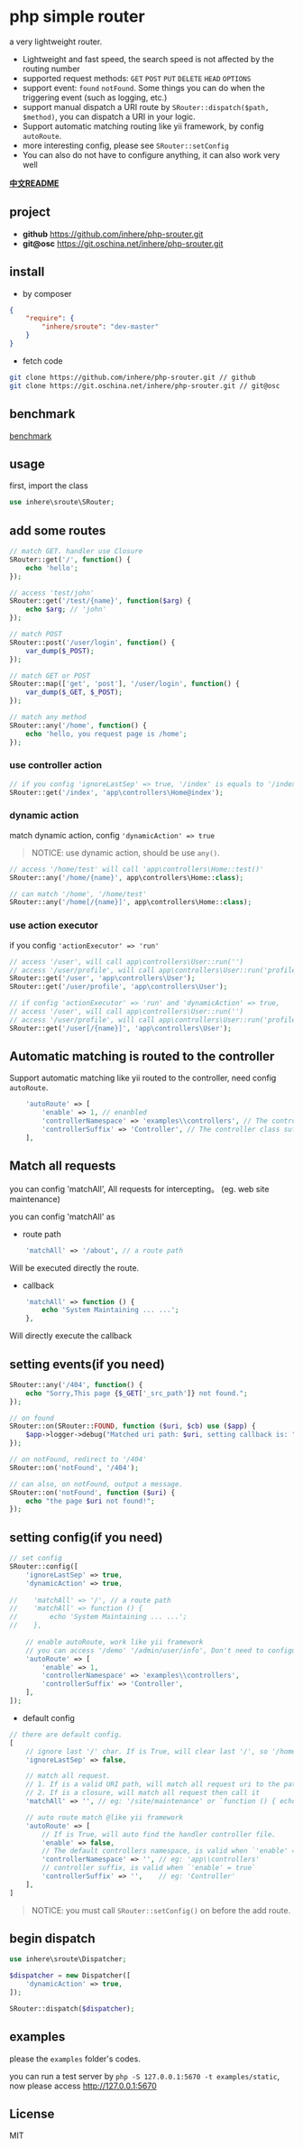 # php simple router

a very lightweight router.

- Lightweight and fast speed, the search speed is not affected by the routing number
- supported request methods: `GET` `POST` `PUT` `DELETE` `HEAD` `OPTIONS`
- support event: `found` `notFound`. Some things you can do when the triggering event (such as logging, etc.)
- support manual dispatch a URI route by `SRouter::dispatch($path, $method)`, you can dispatch a URI in your logic.
- Support automatic matching routing like yii framework, by config `autoRoute`. 
- more interesting config, please see `SRouter::setConfig`
- You can also do not have to configure anything, it can also work very well

**[中文README](./README_zh.md)**

## project

- **github** https://github.com/inhere/php-srouter.git
- **git@osc** https://git.oschina.net/inhere/php-srouter.git

## install

- by composer

```json
{
    "require": {
        "inhere/sroute": "dev-master"
    }
}
```

- fetch code

```bash
git clone https://github.com/inhere/php-srouter.git // github
git clone https://git.oschina.net/inhere/php-srouter.git // git@osc
```

## benchmark

[benchmark](./docs/benchmark.md)

## usage

first, import the class

```php
use inhere\sroute\SRouter;
```

## add some routes

```php
// match GET. handler use Closure
SRouter::get('/', function() {
    echo 'hello';
});

// access 'test/john'
SRouter::get('/test/{name}', function($arg) {
    echo $arg; // 'john'
});

// match POST
SRouter::post('/user/login', function() {
    var_dump($_POST);
});

// match GET or POST
SRouter::map(['get', 'post'], '/user/login', function() {
    var_dump($_GET, $_POST);
});

// match any method
SRouter::any('/home', function() {
    echo 'hello, you request page is /home';
});
```

### use controller action

```php
// if you config 'ignoreLastSep' => true, '/index' is equals to '/index/'
SRouter::get('/index', 'app\controllers\Home@index');
```

### dynamic action

match dynamic action, config `'dynamicAction' => true`

> NOTICE: use dynamic action, should be use `any()`.

```php
// access '/home/test' will call 'app\controllers\Home::test()'
SRouter::any('/home/{name}', app\controllers\Home::class);

// can match '/home', '/home/test'
SRouter::any('/home[/{name}]', app\controllers\Home::class);
```

### use action executor

if you config `'actionExecutor' => 'run'`

```php
// access '/user', will call app\controllers\User::run('')
// access '/user/profile', will call app\controllers\User::run('profile')
SRouter::get('/user', 'app\controllers\User');
SRouter::get('/user/profile', 'app\controllers\User');

// if config 'actionExecutor' => 'run' and 'dynamicAction' => true,
// access '/user', will call app\controllers\User::run('')
// access '/user/profile', will call app\controllers\User::run('profile')
SRouter::get('/user[/{name}]', 'app\controllers\User');
```


## Automatic matching is routed to the controller

Support automatic matching like yii routed to the controller, need config `autoRoute`. 

```php 
    'autoRoute' => [
        'enable' => 1, // enanbled
        'controllerNamespace' => 'examples\\controllers', // The controller class in the namespace
        'controllerSuffix' => 'Controller', // The controller class suffix
    ],
```

## Match all requests

you can config 'matchAll', All requests for intercepting。 (eg. web site maintenance)

you can config 'matchAll' as

- route path

```php
    'matchAll' => '/about', // a route path
```

Will be executed directly the route.

- callback

```php 
    'matchAll' => function () {
        echo 'System Maintaining ... ...';
    },
```

Will directly execute the callback

## setting events(if you need)

```php
SRouter::any('/404', function() {
    echo "Sorry,This page {$_GET['_src_path']} not found.";
});
```

```php
// on found
SRouter::on(SRouter::FOUND, function ($uri, $cb) use ($app) {
    $app->logger->debug("Matched uri path: $uri, setting callback is: " . is_string($cb) ? $cb : get_class($cb));
});

// on notFound, redirect to '/404'
SRouter::on('notFound', '/404');

// can also, on notFound, output a message.
SRouter::on('notFound', function ($uri) {
    echo "the page $uri not found!";
});
```

## setting config(if you need)

```php
// set config
SRouter::config([
    'ignoreLastSep' => true,
    'dynamicAction' => true,
    
//    'matchAll' => '/', // a route path
//    'matchAll' => function () {
//        echo 'System Maintaining ... ...';
//    },
    
    // enable autoRoute, work like yii framework
    // you can access '/demo' '/admin/user/info', Don't need to configure any route
    'autoRoute' => [
        'enable' => 1,
        'controllerNamespace' => 'examples\\controllers',
        'controllerSuffix' => 'Controller',
    ],
]);
```

- default config

```php
// there are default config.
[
    // ignore last '/' char. If is True, will clear last '/', so '/home' equals to '/home/'
    'ignoreLastSep' => false,

    // match all request.
    // 1. If is a valid URI path, will match all request uri to the path.
    // 2. If is a closure, will match all request then call it
    'matchAll' => '', // eg: '/site/maintenance' or `function () { echo 'System Maintaining ... ...'; }`

    // auto route match @like yii framework
    'autoRoute' => [
        // If is True, will auto find the handler controller file.
        'enable' => false,
        // The default controllers namespace, is valid when `'enable' = true`
        'controllerNamespace' => '', // eg: 'app\\controllers'
        // controller suffix, is valid when `'enable' = true`
        'controllerSuffix' => '',    // eg: 'Controller'
    ],
]
```

> NOTICE: you must call `SRouter::setConfig()` on before the add route.

## begin dispatch

```php
use inhere\sroute\Dispatcher;

$dispatcher = new Dispatcher([
    'dynamicAction' => true,
]);

SRouter::dispatch($dispatcher);
```

## examples

please the `examples` folder's codes.

you can run a test server by `php -S 127.0.0.1:5670 -t examples/static`, now please access http://127.0.0.1:5670

## License 

MIT
